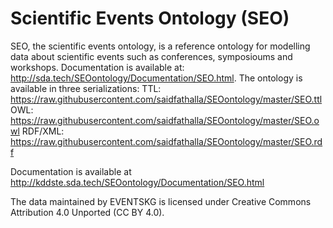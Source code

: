 # Scientific Events Ontology (SEO)

SEO, the scientific events ontology, is a reference ontology for modelling data about scientific events such as conferences, symposioums and workshops.
Documentation is available at: http://sda.tech/SEOontology/Documentation/SEO.html.
The ontology is available in three serializations:
TTL: https://raw.githubusercontent.com/saidfathalla/SEOontology/master/SEO.ttl
OWL: https://raw.githubusercontent.com/saidfathalla/SEOontology/master/SEO.owl
RDF/XML: https://raw.githubusercontent.com/saidfathalla/SEOontology/master/SEO.rdf

Documentation is available at http://kddste.sda.tech/SEOontology/Documentation/SEO.html

The data maintained by EVENTSKG is licensed under Creative Commons Attribution 4.0 Unported (CC BY 4.0).
